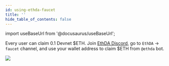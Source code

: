 ```yaml
---
id: using-ethda-faucet
title: ''
hide_table_of_contents: false
---
```


import useBaseUrl from '@docusaurus/useBaseUrl';

Every user can claim 0.1 Devnet $ETH. Join [EthDA Discord](https://discord.com/invite/Jbw2PAUSCR), go to `EthDA` -> `faucet` channel, and use your wallet address to claim $ETH from `@ethda` bot.

<div style={{textAlign: 'center'}}>
  <img src={useBaseUrl('/img/developers/quick-start/using-ethda-faucet/faucet.jpg')} style={{maxWidth: '860'}} />
</div>